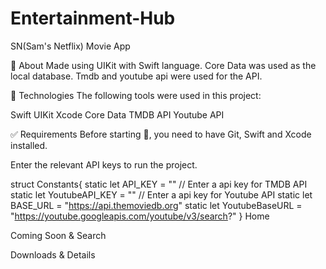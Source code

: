 # Entertainment-Hub

SN(Sam's Netflix) Movie App

🎯 About
Made using UIKit with Swift language. Core Data was used as the local database. Tmdb and youtube api were used for the API.

🚀 Technologies
The following tools were used in this project:

Swift
UIKit
Xcode
Core Data
TMDB API
Youtube API

✅ Requirements
Before starting 🏁, you need to have Git, Swift and Xcode installed.

Enter the relevant API keys to run the project.

struct Constants{
    static let API_KEY = "" // Enter a api key for TMDB API
    static let YoutubeAPI_KEY = "" // Enter a api key for Youtube API
    static let BASE_URL = "https://api.themoviedb.org"
    static let YoutubeBaseURL = "https://youtube.googleapis.com/youtube/v3/search?"
}
Home
  

Coming Soon & Search
  

Downloads & Details
  
